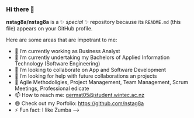 ### Hi there 👋
**nstag8a/nstag8a** is a ✨ _special_ ✨ repository because its `README.md` (this file) appears on your GitHub profile.

Here are some areas that are impotrant to me:

- 🔭 I’m currently working as Business Analyst
- 🌱 I’m currently undertaking my Bachelors of Applied Information Technology (Software Engineering)
- 👯 I’m looking to collaborate on App and Software Development
- 🤔 I’m looking for help with future collaborations an projects
- 💬 Agile Methodoligies, Project Management, Team Management, Scrum Meetings, Professional edicate
- 📫 How to reach me: germat05@student.wintec.ac.nz
- 😄 Check out my Porfolio: https://github.com/nstag8a
- ⚡ Fun fact: I like Zumba
-->
